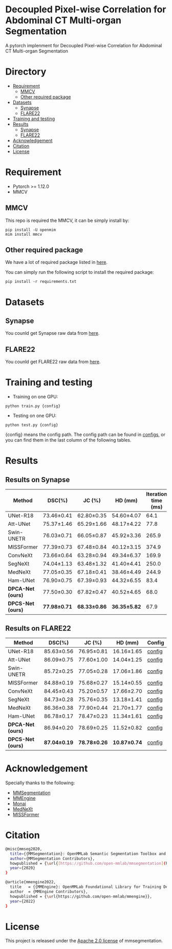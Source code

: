 # Decoupled Pixel-wise Correlation for Abdominal CT Multi-organ Segmentation

A pytorch implenment for Decoupled Pixel-wise Correlation for Abdominal CT Multi-organ Segmentation

# Directory

- [Requirement](#requirement)
    - [MMCV](#mmcv)
    - [Other required package](#other-required-package)
- [Datasets](#datasets)
    - [Synapse](#synapse)
    - [FLARE22](#flare22)
- [Training and testing](#training-and-testing)
- [Results](#results)
    - [Synapse](#results-on-synapse)
    - [FLARE22](#results-on-flare22)
- [Acknowledgement](#acknowledgement)
- [Citation](#citation)
- [License](#license)

# Requirement
- Pytorch >= 1.12.0
- MMCV
## MMCV
This repo is required the MMCV, it can be simply install by:

```pycon
pip install -U openmim
mim install mmcv
```

## Other required package
We have a lot of required package listed in [here](requirements.txt).

You can simply run the following script to install the required package:

```pycon
pip install -r requirements.txt
```

# Datasets

## Synapse

You counld get Synapse raw data from [here](https://www.synapse.org/#!Synapse:syn3193805/wiki/217752 "https://www.synapse.org/#!Synapse:syn3193805/wiki/217752").

## FLARE22
You counld get FLARE22 raw data from [here](https://flare22.grand-challenge.org).

# Training and testing

-   Training on one GPU:

```pycon
python train.py {config}
```

-   Testing on one GPU:

```pycon
python test.py {config}
```
{config} means the config path. The config path can be found in [configs](new_configs "new_configs"),
or you can find them in the last column of the following tables.
# Results

## Results on Synapse

| Method              | DSC(%)         | JC (%)         | HD (mm)        | Iteration time (ms) | FLOPs&#xA;&#xA;(G) | Params&#xA;&#xA;(M) | Config |
| ------------------- | -------------- | -------------- | -------------- | ----------------------- | ------------------ | ------------------- | ------ |
| UNet-R18            | 73.46±0.41     | 62.80±0.35     | 54.60±4.07     | 64.1                    | 61.116             | 13.694              | [config](new_configs/unet/unet_r18v1c_d8_40k_synapse.py)      |
| Att-UNet            | 75.37±1.46     | 65.29±1.66     | 48.17±4.22     | 77.8                    | 64.964             | 15.076              | [config](new_configs/attn_unet/attn_ma_unet_r18v1c_synapse_40k.py)|
| Swin-UNETR          | 76.03±0.71     | 66.05±0.87     | 45.92±3.36     | 265.9                   | 71.535             | 25.138              | [config](new_configs/medical_seg/swin_unetr_base_40k_synapse.py)      |
| MISSFormer          | 77.39±0.73     | 67.48±0.84     | 40.12±3.15     | 374.9                   | 58.155             | 42.463              | [config](new_configs/medical_seg/missformer_40k_synapse.py)      |
| ConvNeXt            | 73.66±0.64     | 63.28±0.94     | 49.34±6.37     | 169.9                   | 113.486            | 98.145              | [config](new_configs/convnext/nopretrained_unet_conv_next_b_synapse_40k.py)      |
| SegNeXt             | 74.04±1.13     | 63.48±1.32     | 41.40±4.41     | 250.0                   | 33.831             | 28.854              | [config](new_configs/segnext/nopretrain_unet_segnext_b_40k_synapse.py)      |
| MedNeXt             | 77.05±0.35     | 67.18±0.41     | 38.46±4.49     | 244.9                   | 54.019             | 10.448              | [config](new_configs/medical_seg/mednext_40k_synapse.py)      |
| Ham-UNet            | 76.90±0.75     | 67.39±0.93     | 44.32±6.55     | 83.4                    | 66.925             | 14.908              | [config](new_configs/hamnet/unet_r18v1c_hamnet_40k_synapse.py)      |
| **DPCA-Net (ours)** | 77.50±0.30     | 67.82±0.47     | 40.52±4.65     | 68.0                    | 66.030             | 14.974              | [config](new_configs/dsnet/unet_r18v1c_dsnet_v14_dam_40k_synapse.py)      |
| **DPCS-Net (ours)** | **77.98±0.71** | **68.33±0.86** | **36.35±5.82** | 67.9                    | 65.963             | 14.991              | [config](new_configs/dsnet/unet_r18v1c_dsnet_v14_40k_synapse.py)      |

## Results on FLARE22

| Method              | DSC(%)         | JC (%)         | HD (mm)        | Config |
| ------------------- | -------------- | -------------- | -------------- | ------ |
| UNet-R18            | 85.63±0.56     | 76.95±0.81     | 16.16±1.65     | [config](new_configs/unet/unet_r18v1c_d8_40k_flare22.py)      |
| Att-UNet            | 86.09±0.75     | 77.60±1.00     | 14.04±1.25     | [config](new_configs/attn_unet/attn_ma_unet_r18v1c_flare22_40k.py)      |
| Swin-UNETR          | 85.72±0.25     | 77.05±0.28     | 17.06±1.86     | [config](new_configs/medical_seg/swin_unetr_base_40k_flare22.py)      |
| MISSFormer          | 84.88±0.19     | 75.68±0.27     | 15.14±0.55     | [config](new_configs/medical_seg/missformer_40k_flare22.py)      |
| ConvNeXt            | 84.45±0.43     | 75.20±0.57     | 17.66±2.70     | [config](new_configs/convnext/nopretrained_unet_conv_next_b_flare22_40k.py)      |
| SegNeXt             | 84.73±0.28     | 75.76±0.35     | 13.18±1.41     | [config](new_configs/segnext/nopretrain_unet_segnext_b_40k_flare22.py)      |
| MedNeXt             | 86.36±0.38     | 77.90±0.44     | 21.70±1.77     | [config](new_configs/medical_seg/mednext_40k_flare22.py)      |
| Ham-UNet            | 86.78±0.17     | 78.47±0.23     | 11.34±1.61     | [config](new_configs/hamnet/unet_r18v1c_hamnet_40k_flare22.py)      |
| **DPCA-Net (ours)** | 86.94±0.20     | 78.69±0.25     | 11.52±0.82     | [config](new_configs/dsnet/unet_r18v1c_dsnet_v14_dam_40k_flare22.py)      |
| **DPCS-Net (ours)** | **87.04±0.19** | **78.78±0.26** | **10.87±0.74** | [config](new_configs/dsnet/unet_r18v1c_dsnet_v14_40k_synapse.py)      |

# Acknowledgement

Specially thanks to the following:
- [MMSegmentation](https://github.com/open-mmlab/mmsegmentation "MMSegmentation")
- [MMEngine](https://github.com/open-mmlab/mmengine "MMEngine")
- [Monai](https://github.com/Project-MONAI)
- [MedNeXt](https://github.com/MIC-DKFZ/MedNeXt)
- [MISSFormer](https://github.com/ZhifangDeng/MISSFormer/tree/main)

# Citation

```bash
@misc{mmseg2020,
  title={{MMSegmentation}: OpenMMLab Semantic Segmentation Toolbox and Benchmark},
  author={MMSegmentation Contributors},
  howpublished = {\url{[https://github.com/open-mmlab/mmsegmentation](https://github.com/open-mmlab/mmsegmentation)}},
  year={2020}
}
```

```bash
@article{mmengine2022,
  title   = {{MMEngine}: OpenMMLab Foundational Library for Training Deep Learning Models},
  author  = {MMEngine Contributors},
  howpublished = {\url{https://github.com/open-mmlab/mmengine}},
  year={2022}
}
```

# License

This project is released under the [Apache 2.0 license](https://github.com/open-mmlab/mmsegmentation/blob/main/LICENSE "Apache 2.0 license") of mmsegmentation.
